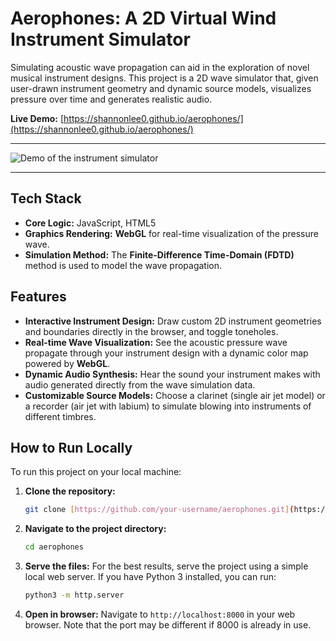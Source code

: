 # Aerophones: A 2D Virtual Wind Instrument Simulator

Simulating acoustic wave propagation can aid in the exploration of novel musical instrument designs. This project is a 2D wave simulator that, given user-drawn instrument geometry and dynamic source models, visualizes pressure over time and generates realistic audio.

**Live Demo:** [https://shannonlee0.github.io/aerophones/](https://shannonlee0.github.io/aerophones/)

---

![Demo of the instrument simulator](./assets/gif.gif)

---

## Tech Stack

* **Core Logic:** JavaScript, HTML5
* **Graphics Rendering:** **WebGL** for real-time visualization of the pressure wave.
* **Simulation Method:** The **Finite-Difference Time-Domain (FDTD)** method is used to model the wave propagation.

## Features

* **Interactive Instrument Design:** Draw custom 2D instrument geometries and boundaries directly in the browser, and toggle toneholes.
* **Real-time Wave Visualization:** See the acoustic pressure wave propagate through your instrument design with a dynamic color map powered by **WebGL**.
* **Dynamic Audio Synthesis:** Hear the sound your instrument makes with audio generated directly from the wave simulation data.
* **Customizable Source Models:** Choose a clarinet (single air jet model) or a recorder (air jet with labium) to simulate blowing into instruments of different timbres.

## How to Run Locally

To run this project on your local machine:

1.  **Clone the repository:**
    ```bash
    git clone [https://github.com/your-username/aerophones.git](https://github.com/your-username/aerophones.git)
    ```
2.  **Navigate to the project directory:**
    ```bash
    cd aerophones
    ```
3.  **Serve the files:**
    For the best results, serve the project using a simple local web server. If you have Python 3 installed, you can run:
    ```bash
    python3 -m http.server
    ```
4.  **Open in browser:**
    Navigate to `http://localhost:8000` in your web browser. Note that the port may be different if 8000 is already in use.
